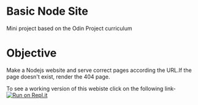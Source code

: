 # Basic Node Site 
Mini project based on the Odin Project curriculum

# Objective 
Make a Nodejs website and serve correct pages according the URL.If the page doesn't exist, render the 404 page.

To see a working version of this webiste click on the following link-
[![Run on Repl.it](https://repl.it/badge/github/vishakha1801/basic-nodejs-site)](https://repl.it/github/vishakha1801/basic-nodejs-site)
